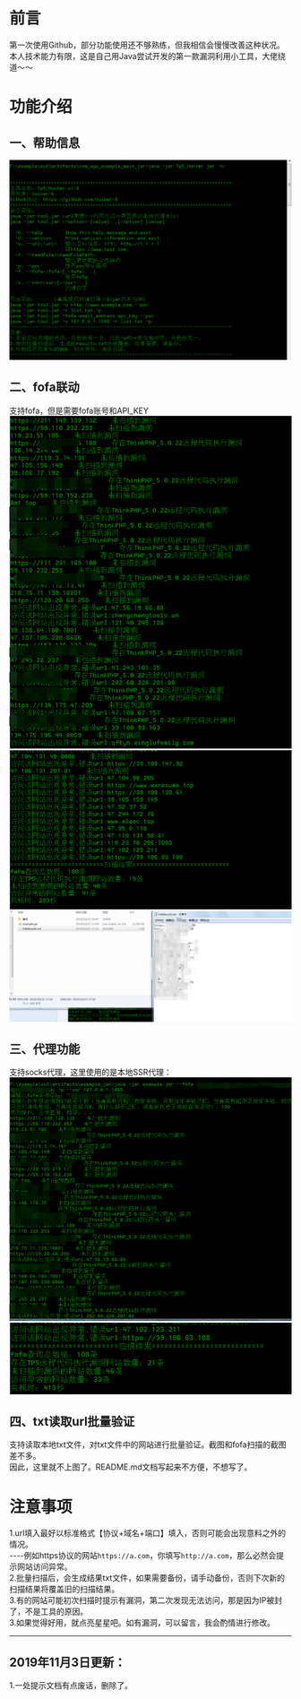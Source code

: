 前言
===============================
第一次使用Github，部分功能使用还不够熟练，但我相信会慢慢改善这种状况。<br>
本人技术能力有限，这是自己用Java尝试开发的第一款漏洞利用小工具，大佬绕道～～<br>

功能介绍
===============================
一、帮助信息
--------------
![帮助界面截图](https://github.com/Vulner-6/Tp5_Hunter/raw/master/Resources/1_help.png)<br>

二、fofa联动
--------------
支持fofa，但是需要fofa账号和API_KEY
![fofa使用截图1](https://github.com/Vulner-6/Tp5_Hunter/raw/master/Resources/2_fofa.png)<br>
![fofa使用截图2](https://github.com/Vulner-6/Tp5_Hunter/raw/master/Resources/3_fofa.png)<br>
![fofa使用截图2](https://github.com/Vulner-6/Tp5_Hunter/raw/master/Resources/6_fofaResults.png)<br>

三、代理功能
--------------
支持socks代理，这里使用的是本地SSR代理：<br>
![ssr代理使用截图1](https://github.com/Vulner-6/Tp5_Hunter/raw/master/Resources/4_ssr.png)<br>
![ssr代理使用截图2](https://github.com/Vulner-6/Tp5_Hunter/raw/master/Resources/5_ssr.png)<br>

四、txt读取url批量验证
-------------------
支持读取本地txt文件，对txt文件中的网站进行批量验证。截图和fofa扫描的截图差不多。<br>
因此，这里就不上图了。README.md文档写起来不方便，不想写了。

注意事项
===============================
1.url填入最好以标准格式【协议+域名+端口】填入，否则可能会出现意料之外的情况。<br>
----例如https协议的网站`https://a.com`，你填写`http://a.com`，那么必然会提示网站访问异常。<br>
2.批量扫描后，会生成结果txt文件，如果需要备份，请手动备份，否则下次新的扫描结果将覆盖旧的扫描结果。<br>
3.有的网站可能初次扫描时提示有漏洞，第二次发现无法访问，那是因为IP被封了，不是工具的原因。<br>
3.如果觉得好用，就点亮星星吧。如有漏洞，可以留言，我会酌情进行修改。<br>

------------------------------------------------
2019年11月3日更新：
---------------
1.一处提示文档有点废话，删除了。

